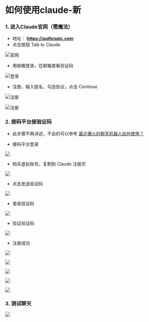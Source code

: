 # 如何使用claude-新

### 1. 进入Claude官网（需魔法）
- 地址： **https://authropic.com**
- 点击按钮 Talk to Claude

![官网](https://files.mdnice.com/user/24883/e4e46a14-0c39-4159-9137-6ed7f954c60d.png)

- 用邮箱登录，在邮箱查看验证码

![登录](https://files.mdnice.com/user/24883/aba7bae9-bd1d-4f9b-9709-48685798c066.png)

- 注册，输入姓名，勾选协议，点击 Continue 

![注册](https://files.mdnice.com/user/24883/569d40a0-dabe-46d8-b1d9-8f6422874175.png)

![注册](https://files.mdnice.com/user/24883/0c384309-eed7-4b1a-805e-cd3af142c028.png)


### 2. 接码平台接验证码

- 此步骤不再详述，不会的可以参考 [最近爆火的聊天机器人如何使用？](https://husanr.cloud/views/ChatGPT/ChatGPT)

- 接码平台登录

![](https://files.mdnice.com/user/24883/248883c4-6e99-4171-858c-d097b5da7a56.png)

- 购买虚拟账号，复制到 Claude 注册页

![](https://files.mdnice.com/user/24883/e80d1c48-0345-49e0-aed2-1df0bd23a5c3.png)

- 点击发送验证码

![](https://files.mdnice.com/user/24883/3996a659-cd3b-4e7e-b549-6c8930a04588.png)

- 查收验证码

![](https://files.mdnice.com/user/24883/7b25e3fd-ce30-43ad-92e7-1868e92aed61.png)

- 验证验证码

![](https://files.mdnice.com/user/24883/c9d423c9-a905-4ef9-84f2-7f0bd590dfdf.png)

- 注册成功

![](https://files.mdnice.com/user/24883/dc04e0c4-67d0-4c96-8184-d3a6ef2b0132.png)

![](https://files.mdnice.com/user/24883/b9494a5a-3975-446b-831d-85cdf86252ad.png)

![](https://files.mdnice.com/user/24883/0274e5a7-3f2e-4bfd-a322-355d777714a5.png)

![](https://files.mdnice.com/user/24883/358d5466-175d-4da2-9fae-10f9df0e0682.png)

![](https://files.mdnice.com/user/24883/3a059691-dcb9-4aa6-95b3-f135bd80f7a5.png)

### 3. 测试聊天

![](https://files.mdnice.com/user/24883/078c3c79-a9b1-473d-a7b9-a357e7ec79e7.png)
